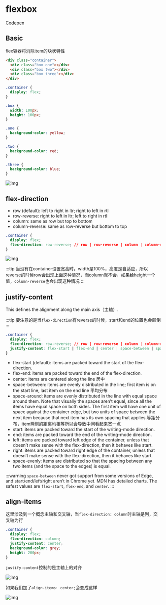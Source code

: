 # flexbox

<a href="https://codepen.io/leo2018/pen/jOPgyQr">Codepen</a>

## Basic

flex容器将消除item的块状特性

```html
<div class="container">
  <div class="box one"></div>
  <div class="box two"></div>
  <div class="box three"></div>
</div>
```

```css
.container {
  display: flex;
}

.box {
  width: 100px;
  height: 100px;
}

.one {
  background-color: yellow;
}

.two {
  background-color: red;
}

.three {
  background-color: blue;
}
```
![img](~@pic/img/flex-1.png)

## flex-direction

- row (default): left to right in ltr; right to left in rtl
- row-reverse: right to left in ltr; left to right in rtl
- column: same as row but top to bottom
- column-reverse: same as row-reverse but bottom to top

```css
.container {
  display: flex;
  flex-direction: row-reverse; // row | row-reverse | column | column-reverse;
}
```
![img](~@pic/img/flex-3.png)

:::tip
当没有在container设置宽高时，width是100%，高度是自适应，所以reverse的时候row会出现上面这种情况，而column就不会，如果给height一个值，`column-reverse`也会出现这种情况
:::

## justify-content
This defines the alignment along the main axis（主轴）. 

:::tip
要注意的是当`flex-direction`有reverse的时候，start和end的位置也会颠倒
:::

```css
.container {
  display: flex;
  flex-direction: row-reverse; // row | row-reverse | column | column-reverse
  justify-content: flex-start | flex-end | center | space-between | space-around | space-evenly | start | end | left | right ... + safe | unsafe;
}
```

- flex-start (default): items are packed toward the start of the flex-direction.
- flex-end: items are packed toward the end of the flex-direction.
- center: items are centered along the line 居中
- space-between: items are evenly distributed in the line; first item is on the start line, last item on the end line 平均分布
- space-around: items are evenly distributed in the line with equal space around them. Note that visually the spaces aren’t equal, since all the items have equal space on both sides. The first item will have one unit of space against the container edge, but two units of space between the next item because that next item has its own spacing that applies.等距分布，item两侧的距离均相等所以会导致中间看起来宽一点
- start: items are packed toward the start of the writing-mode direction. 
- end: items are packed toward the end of the writing-mode direction.
- left: items are packed toward left edge of the container, unless that doesn’t make sense with the flex-direction, then it behaves like start.
- right: items are packed toward right edge of the container, unless that doesn’t make sense with the flex-direction, then it behaves like start.
- space-evenly: items are distributed so that the spacing between any two items (and the space to the edges) is equal.

:::warning
`space-between` never got support from some versions of Edge, and start/end/left/right aren’t in Chrome yet. MDN has detailed charts. The safest values are `flex-start`, `flex-end`, and `center`.
:::

## align-items

这里涉及到一个概念主轴和交叉轴，当`flex-direction: column`时主轴是列，交叉轴为行

```css
.container {
  display: flex;
  flex-direction: column;
  justify-content: center;
  background-color: grey;
  height: 200px;
}
```
`justify-content`控制的是主轴上的对齐

![img](~@pic/img/flex-4.png)

如果我们加了`align-items: center;`会变成这样

![img](~@pic/img/flex-5.png)